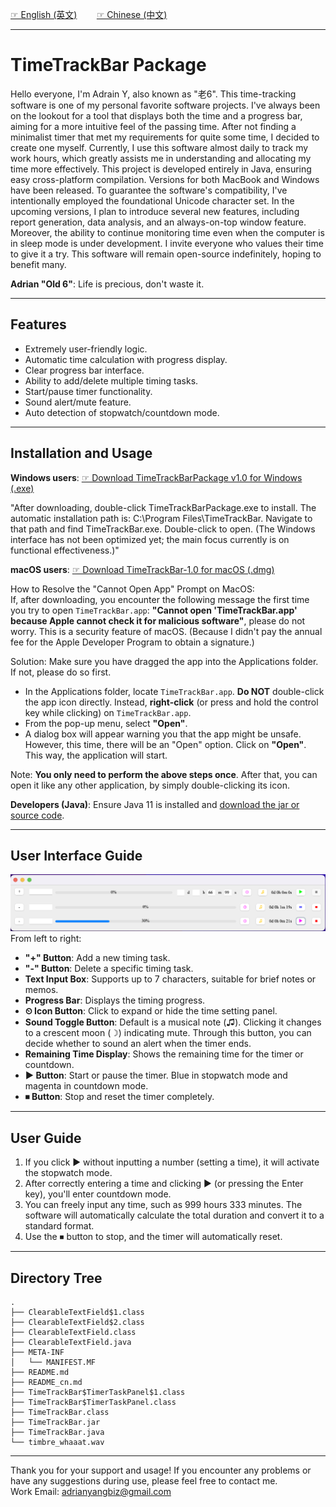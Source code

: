 [☞ English (英文)](https://github.com/aynorway/timetrackbar/blob/master/README.md)&nbsp;&nbsp;&nbsp;&nbsp;&nbsp;&nbsp;&nbsp;&nbsp;[☞ Chinese (中文)](https://github.com/aynorway/timetrackbar/blob/master/README_cn.md)

---

# TimeTrackBar Package

Hello everyone, I'm Adrain Y, also known as "老6". This time-tracking software is one of my personal favorite software projects. I've always been on the lookout for a tool that displays both the time and a progress bar, aiming for a more intuitive feel of the passing time. After not finding a minimalist timer that met my requirements for quite some time, I decided to create one myself. Currently, I use this software almost daily to track my work hours, which greatly assists me in understanding and allocating my time more effectively. This project is developed entirely in Java, ensuring easy cross-platform compilation. Versions for both MacBook and Windows have been released. To guarantee the software's compatibility, I've intentionally employed the foundational Unicode character set. In the upcoming versions, I plan to introduce several new features, including report generation, data analysis, and an always-on-top window feature. Moreover, the ability to continue monitoring time even when the computer is in sleep mode is under development. I invite everyone who values their time to give it a try. This software will remain open-source indefinitely, hoping to benefit many.

**Adrian "Old 6"**: Life is precious, don't waste it.

---

## Features

- Extremely user-friendly logic.
- Automatic time calculation with progress display.
- Clear progress bar interface.
- Ability to add/delete multiple timing tasks.
- Start/pause timer functionality.
- Sound alert/mute feature.
- Auto detection of stopwatch/countdown mode.

---

## Installation and Usage

**Windows users**: [☞ Download TimeTrackBarPackage v1.0 for Windows (.exe)](https://github.com/aynorway/timetrackbar/releases/download/v1.0/TimeTrackBarPackage.exe)
 
"After downloading, double-click TimeTrackBarPackage.exe to install. The automatic installation path is: C:\Program Files\TimeTrackBar. Navigate to that path and find TimeTrackBar.exe. Double-click to open. (The Windows interface has not been optimized yet; the main focus currently is on functional effectiveness.)"

**macOS users**: [☞ Download TimeTrackBar-1.0 for macOS (.dmg)](https://github.com/aynorway/timetrackbar/releases/download/v1.0/TimeTrackBar-1.0.dmg)

How to Resolve the "Cannot Open App" Prompt on MacOS:  
If, after downloading, you encounter the following message the first time you try to open `TimeTrackBar.app`: **"Cannot open 'TimeTrackBar.app' because Apple cannot check it for malicious software"**, please do not worry. This is a security feature of macOS. (Because I didn't pay the annual fee for the Apple Developer Program to obtain a signature.)

Solution:
Make sure you have dragged the app into the Applications folder. If not, please do so first.
- In the Applications folder, locate `TimeTrackBar.app`. **Do NOT** double-click the app icon directly. Instead, **right-click** (or press and hold the control key while clicking) on `TimeTrackBar.app`.
- From the pop-up menu, select **"Open"**.
- A dialog box will appear warning you that the app might be unsafe. However, this time, there will be an "Open" option. Click on **"Open"**.
This way, the application will start.

Note: **You only need to perform the above steps once**. After that, you can open it like any other application, by simply double-clicking its icon.

**Developers (Java)**: Ensure Java 11 is installed and [download the jar or source code](https://github.com/aynorway/timetrackbar/releases/download/v1.0/TimeTrackBar.jar).

---

## User Interface Guide

![Alt text](Interface.png)
From left to right:

- **"+" Button**: Add a new timing task.
- **"-" Button**: Delete a specific timing task.
- **Text Input Box**: Supports up to 7 characters, suitable for brief notes or memos.
- **Progress Bar**: Displays the timing progress.
- **⏲ Icon Button**: Click to expand or hide the time setting panel.
- **Sound Toggle Button**: Default is a musical note (♫). Clicking it changes to a crescent moon (☽) indicating mute. Through this button, you can decide whether to sound an alert when the timer ends.
- **Remaining Time Display**: Shows the remaining time for the timer or countdown.
- **▶ Button**: Start or pause the timer. Blue in stopwatch mode and magenta in countdown mode.
- **⏹ Button**: Stop and reset the timer completely.

---

## User Guide 

1. If you click ▶ without inputting a number (setting a time), it will activate the stopwatch mode.
2. After correctly entering a time and clicking ▶ (or pressing the Enter key), you'll enter countdown mode.
3. You can freely input any time, such as 999 hours 333 minutes. The software will automatically calculate the total duration and convert it to a standard format.
4. Use the ⏹ button to stop, and the timer will automatically reset.

---

## Directory Tree 

```
.
├── ClearableTextField$1.class
├── ClearableTextField$2.class
├── ClearableTextField.class
├── ClearableTextField.java
├── META-INF
│   └── MANIFEST.MF
├── README.md
├── README_cn.md
├── TimeTrackBar$TimerTaskPanel$1.class
├── TimeTrackBar$TimerTaskPanel.class
├── TimeTrackBar.class
├── TimeTrackBar.jar
├── TimeTrackBar.java
└── timbre_whaaat.wav
```

---

Thank you for your support and usage! If you encounter any problems or have any suggestions during use, please feel free to contact me.  
Work Email: adrianyangbiz@gmail.com
